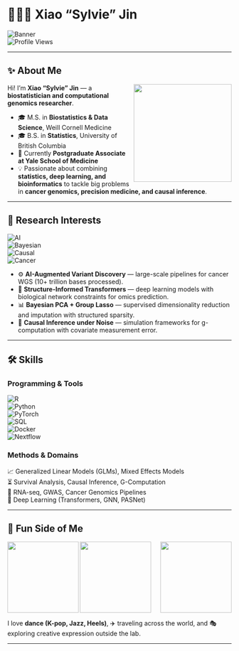 # 👩🏻‍🔬 Xiao “Sylvie” Jin  

![Banner](https://img.shields.io/badge/Biostatistics%20|%20Genomics%20|%20AI%20Researcher-purple?style=for-the-badge&logo=academia&logoColor=white)  
![Profile Views](https://komarev.com/ghpvc/?username=yourgithubusername&color=blue&style=flat-square)  

---

## ✨ About Me  
<img align="right" src="https://media.giphy.com/media/26AHONQ79FdWZhAI0/giphy.gif" width="220"/>  

Hi! I’m **Xiao “Sylvie” Jin** — a **biostatistician and computational genomics researcher**.  
- 🎓 M.S. in **Biostatistics & Data Science**, Weill Cornell Medicine  
- 🎓 B.S. in **Statistics**, University of British Columbia  
- 🔬 Currently **Postgraduate Associate at Yale School of Medicine**  
- 💡 Passionate about combining **statistics, deep learning, and bioinformatics** to tackle big problems in **cancer genomics, precision medicine, and causal inference**.  

---

## 🔬 Research Interests  

![AI](https://img.shields.io/badge/-AI%20for%20Genomics-FF6F61?style=for-the-badge&logo=ai&logoColor=white)  
![Bayesian](https://img.shields.io/badge/-Bayesian%20Models-1E90FF?style=for-the-badge&logo=codeforces&logoColor=white)  
![Causal](https://img.shields.io/badge/-Causal%20Inference-32CD32?style=for-the-badge&logo=theconversation&logoColor=white)  
![Cancer](https://img.shields.io/badge/-Cancer%20Genomics-FFD700?style=for-the-badge&logo=databricks&logoColor=black)  

- ⚙️ **AI-Augmented Variant Discovery** — large-scale pipelines for cancer WGS (10+ trillion bases processed).  
- 🧠 **Structure-Informed Transformers** — deep learning models with biological network constraints for omics prediction.  
- 📊 **Bayesian PCA + Group Lasso** — supervised dimensionality reduction and imputation with structured sparsity.  
- 🎯 **Causal Inference under Noise** — simulation frameworks for g-computation with covariate measurement error.  

---

## 🛠️ Skills  

### Programming & Tools  
![R](https://img.shields.io/badge/R-276DC3?style=flat&logo=r&logoColor=white)  
![Python](https://img.shields.io/badge/Python-3776AB?style=flat&logo=python&logoColor=white)  
![PyTorch](https://img.shields.io/badge/PyTorch-EE4C2C?style=flat&logo=pytorch&logoColor=white)  
![SQL](https://img.shields.io/badge/SQL-336791?style=flat&logo=postgresql&logoColor=white)  
![Docker](https://img.shields.io/badge/Docker-2496ED?style=flat&logo=docker&logoColor=white)  
![Nextflow](https://img.shields.io/badge/Nextflow-0f0f0f?style=flat&logo=apacheairflow&logoColor=white)  

### Methods & Domains  
📈 Generalized Linear Models (GLMs), Mixed Effects Models  
⏳ Survival Analysis, Causal Inference, G-Computation  
🧬 RNA-seq, GWAS, Cancer Genomics Pipelines  
🤖 Deep Learning (Transformers, GNN, PASNet)  

---

## 🌟 Fun Side of Me  

<img src="https://media.giphy.com/media/26n79wH6HbY3FnaJW/giphy.gif" width="160" align="left">  
<img src="https://media.giphy.com/media/l3vR85PnGsBwu1PFK/giphy.gif" width="160" align="center">  
<img src="https://media.giphy.com/media/3o7qE1YN7aBOFPRw8E/giphy.gif" width="160" align="right">  

I love **dance (K-pop, Jazz, Heels)**, ✈️ traveling across the world, and 🎭 exploring creative expression outside the lab.  

---
